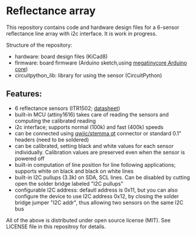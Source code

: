 # Reflectance array
This repository contains code and hardware design files for a 6-sensor reflectance line array with i2c interface. 
It is work in progress.

Structure of the repository:
- hardware: board design files (KiCad8)
- firmware: board firmware (Arduino sketch,using [megatinycore Arduino core](https://github.com/SpenceKonde/megaTinyCore))
- circuitpython_lib: library for using the sensor (CircuitPython)

## Features:
- 6 reflectance sensors (ITR1502; [datasheet](https://www.everlight.com.cn/wp-content/plugins/ItemRelationship/product_files/pdf/ITR1502SR40A-TR8.pdf))
- built-in MCU (attiny1616) takes care of reading the sensors and computing the calibrated reading 
- i2c interface; supports normal (100k) and fast (400k) speeds
- can be connected using [qwiic/stemma qt](https://www.sparkfun.com/qwiic) connector or standard 0.1" headers (need to be soldered)
- can be calibrated, setting black and white values for each sensor individually. Calibration values are preserved even when the sensor is powered off 
- built-in computation of line position for line following applications; supports white on black and black on white lines 
- built-in I2C pullups (3.3k) on SDA, SCL lines. Can be disabled by cutting open the solder bridge labeled "I2C pullups"
- configurable I2C address: defautl address is 0x11, but you can also configure the device to use I2C address 0x12, by closing the solder bridge jumper "I2C addr", thus allowing two sensors on the same I2C bus 

All of the above is distributed under open source license (MIT). See LICENSE file in this repositroy for details. 
